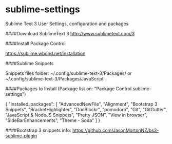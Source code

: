 sublime-settings
================

Sublime Text 3 User Settings, configuration and packages

####Download SublimeText 3
   http://www.sublimetext.com/3


####Install Package Control

   https://sublime.wbond.net/installation

####Sublime Snippets

   Snippets files folder: ~/.config/sublime-text-3/Packages/ or ~/.config/sublime-text-3/Packages/JavaScript

####Packages to Install (Package list on: "Package Control.sublime-settings")

{
   "installed_packages":
   [
      "AdvancedNewFile",
      "Alignment",
      "Bootstrap 3 Snippets",
      "BracketHighlighter",
      "DocBlockr",
      "pomodoro",
      "Git",
      "GitGutter",
      "JavaScript & NodeJS Snippets",
      "Pretty JSON",
      "View in browser",
      "SideBarEnhancements",
      "Theme - Soda"
   ]
}

####Bootstrap 3 snippets info:
   https://github.com/JasonMortonNZ/bs3-sublime-plugin
